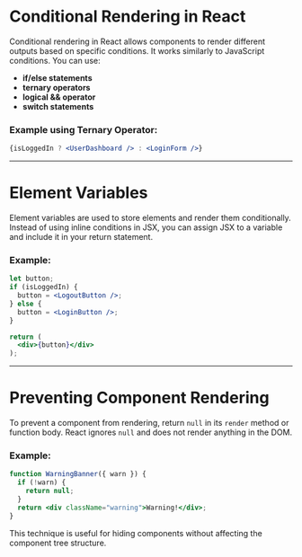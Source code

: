 # Conditional Rendering in React

Conditional rendering in React allows components to render different outputs based on specific conditions. It works similarly to JavaScript conditions. You can use:

- **if/else statements**
- **ternary operators**
- **logical && operator**
- **switch statements**

### Example using Ternary Operator:
```jsx
{isLoggedIn ? <UserDashboard /> : <LoginForm />}
```

---

# Element Variables

Element variables are used to store elements and render them conditionally. Instead of using inline conditions in JSX, you can assign JSX to a variable and include it in your return statement.

### Example:
```jsx
let button;
if (isLoggedIn) {
  button = <LogoutButton />;
} else {
  button = <LoginButton />;
}

return (
  <div>{button}</div>
);
```

---

# Preventing Component Rendering

To prevent a component from rendering, return `null` in its `render` method or function body. React ignores `null` and does not render anything in the DOM.

### Example:
```jsx
function WarningBanner({ warn }) {
  if (!warn) {
    return null;
  }
  return <div className="warning">Warning!</div>;
}
```
This technique is useful for hiding components without affecting the component tree structure.
